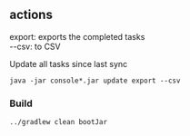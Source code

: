 ## actions
export: exports the completed tasks  
    --csv: to CSV


Update all tasks since last sync
```
java -jar console*.jar update export --csv
```

### Build
```
../gradlew clean bootJar
```